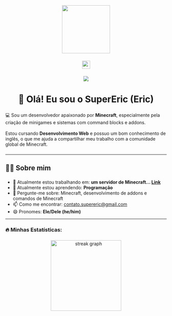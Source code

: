 <div align="center">
  <img height="150" src="https://avatars.githubusercontent.com/u/75173041?v=4"  />
</div>

###

<div align="center">
  <a href="https://www.youtube.com/@super_eric" target="_blank">
    <img src="https://img.shields.io/static/v1?message=Youtube&logo=youtube&label=&color=FF0000&logoColor=white&labelColor=&style=for-the-badge" height="25" alt="youtube logo"  />
  </a>
</div>

###

<div align="center">
  <img src="https://visitor-badge.laobi.icu/badge?page_id=SuperEric1.SuperEric1&left_text=Visitantes"  />
</div>

###

<h1 align="center">👋 Olá! Eu sou o SuperEric (Eric)</h1>

###

<p align="left">💻 Sou um desenvolvedor apaixonado por <strong>Minecraft</strong>, especialmente pela criação de minigames e sistemas com command blocks e addons.<br><br>Estou cursando <strong>Desenvolvimento Web</strong> e possuo um bom conhecimento de inglês, o que me ajuda a compartilhar meu trabalho com a comunidade global de Minecraft.</p>

###

<hr>

<h2 align="left">👩‍💻  Sobre mim</h2>

###

<ul>
  <li>🔭 Atualmente estou trabalhando em: <strong>um servidor de Minecraft... <a href="https://dsc.gg/superzmc" target="_blank">Link</a></strong></li>
  <li>🌱 Atualmente estou aprendendo: <strong>Programação</strong></li>
  <li>💬 Pergunte-me sobre: Minecraft, desenvolvimento de addons e comandos de Minecraft</li>
  <li>📫 Como me encontrar: <a href="mailto:contato.supereric@gmail.com">contato.supereric@gmail.com</a></li>
  <li>😄 Pronomes: <strong>Ele/Dele (he/him)</strong></li>
</ul>

<hr>

###

<h3 align="left">🔥  Minhas Estatísticas:</h3>

###

<div align="center">
  <img src="https://streak-stats.demolab.com?user=SuperEric1&locale=en&mode=daily&theme=dark&hide_border=false&border_radius=5&order=3" height="220" alt="streak graph"  />
</div>
